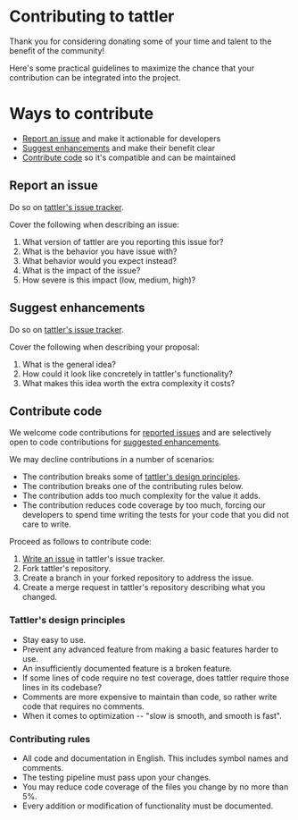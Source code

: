 # Contributing to tattler

Thank you for considering donating some of your time and talent to the benefit of the community!

Here's some practical guidelines to maximize the chance that your contribution can be integrated into the project.


# Ways to contribute

- [Report an issue](#report-an-issue) and make it actionable for developers
- [Suggest enhancements](#suggest-enhancements) and make their benefit clear
- [Contribute code](#contribute-code) so it's compatible and can be maintained


## Report an issue

Do so on [tattler's issue tracker](https://gitlab.com/tattler/tattler-community/-/issues).

Cover the following when describing an issue:

1. What version of tattler are you reporting this issue for?
1. What is the behavior you have issue with?
1. What behavior would you expect instead?
1. What is the impact of the issue?
1. How severe is this impact (low, medium, high)?


## Suggest enhancements

Do so on [tattler's issue tracker](https://gitlab.com/tattler/tattler-community/-/issues).

Cover the following when describing your proposal:

1. What is the general idea?
1. How could it look like concretely in tattler's functionality?
1. What makes this idea worth the extra complexity it costs?


## Contribute code

We welcome code contributions for [reported issues](https://gitlab.com/tattler/tattler-community/-/issues) and
are selectively open to code contributions for [suggested enhancements](https://gitlab.com/tattler/tattler-community/-/issues).

We may decline contributions in a number of scenarios:

- The contribution breaks some of [tattler's design principles](#tattlers-design-principles).
- The contribution breaks one of the contributing rules below.
- The contribution adds too much complexity for the value it adds.
- The contribution reduces code coverage by too much, forcing our developers to spend time writing the tests for your code that you did not care to write.

Proceed as follows to contribute code:

1. [Write an issue](#report-an-issue) in tattler's issue tracker.
1. Fork tattler's repository.
1. Create a branch in your forked repository to address the issue.
1. Create a merge request in tattler's repository describing what you changed.


### Tattler's design principles

- Stay easy to use.
- Prevent any advanced feature from making a basic features harder to use.
- An insufficiently documented feature is a broken feature.
- If some lines of code require no test coverage, does tattler require those lines in its codebase?
- Comments are more expensive to maintain than code, so rather write code that requires no comments.
- When it comes to optimization -- "slow is smooth, and smooth is fast".


### Contributing rules

- All code and documentation in English. This includes symbol names and comments.
- The testing pipeline must pass upon your changes.
- You may reduce code coverage of the files you change by no more than 5%.
- Every addition or modification of functionality must be documented.

